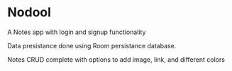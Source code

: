# Nodool 


A Notes app with login and signup functionality

Data presistance done using Room persistance database.

Notes CRUD complete with options to add image, link, and different colors
